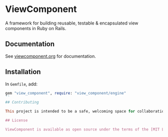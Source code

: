 # ViewComponent

A framework for building reusable, testable & encapsulated view components in Ruby on Rails.

## Documentation

See [viewcomponent.org](https://viewcomponent.org/) for documentation.

## Installation

In `Gemfile`, add:

```ruby
gem "view_component", require: "view_component/engine"
``
## Contributing

This project is intended to be a safe, welcoming space for collaboration. Contributors are expected to adhere to the [Contributor Covenant](http://contributor-covenant.org) code of conduct. We recommend reading the [contributing guide](./CONTRIBUTING.md) as well.

## License

ViewComponent is available as open source under the terms of the [MIT License](http://opensource.org/licenses/MIT).
